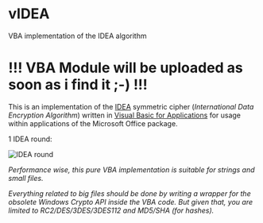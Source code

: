 # vIDEA
VBA implementation of the IDEA algorithm

# !!! VBA Module will be uploaded as soon as i find it ;-) !!!

This is an implementation of the [IDEA](https://en.wikipedia.org/wiki/International_Data_Encryption_Algorithm) symmetric cipher  (_International Data Encryption Algorithm_) written in [Visual Basic for Applications](https://en.wikipedia.org/wiki/Visual_Basic_for_Applications) for usage within applications of the Microsoft Office package.

1 IDEA round:

![IDEA round](http://upload.wikimedia.org/wikipedia/commons/thumb/a/af/International_Data_Encryption_Algorithm_InfoBox_Diagram.svg/583px-International_Data_Encryption_Algorithm_InfoBox_Diagram.svg.png "1 IDEA round")


_Performance wise, this pure VBA implementation is suitable for strings and small files._

_Everything related to big files should be done by writing a wrapper for the obsolete Windows Crypto API inside the VBA code. 
But given that, you are limited to RC2/DES/3DES/3DES112 and MD5/SHA (for hashes)._
